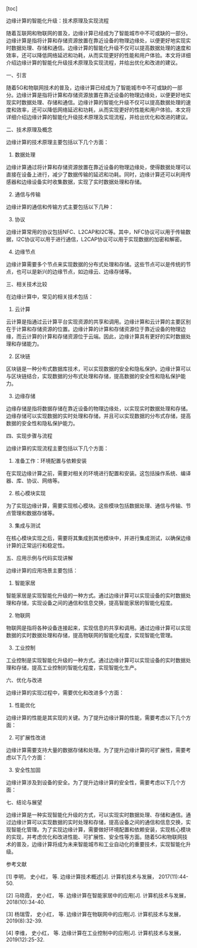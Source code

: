 
[toc]                    
                
                
边缘计算的智能化升级：技术原理及实现流程

随着互联网和物联网的普及，边缘计算已经成为了智能城市中不可或缺的一部分。边缘计算是指将计算和存储资源放置在靠近设备的物理边缘处，以便更好地实现实时数据处理、存储和通信。边缘计算的智能化升级不仅可以提高数据处理的速度和效率，还可以降低网络延迟和功耗，从而实现更好的性能和用户体验。本文将详细介绍边缘计算的智能化升级技术原理及实现流程，并给出优化和改进的建议。

一、引言

随着5G和物联网技术的普及，边缘计算已经成为了智能城市中不可或缺的一部分。边缘计算是指将计算和存储资源放置在靠近设备的物理边缘处，以便更好地实现实时数据处理、存储和通信。边缘计算的智能化升级不仅可以提高数据处理的速度和效率，还可以降低网络延迟和功耗，从而实现更好的性能和用户体验。本文将详细介绍边缘计算的智能化升级技术原理及实现流程，并给出优化和改进的建议。

二、技术原理及概念

边缘计算的技术原理主要包括以下几个方面：

1. 数据处理

边缘计算通过将计算和存储资源放置在靠近设备的物理边缘处，使得数据处理可以直接在设备上进行，减少了数据传输的延迟和功耗。同时，边缘计算还可以利用传感器和边缘设备实时收集数据，实现了实时数据处理和存储。

2. 通信与传输

边缘计算的通信和传输方式主要包括以下几种：

3. 协议

边缘计算常用的协议包括NFC、L2CAP和I2C等。其中，NFC协议可以用于传输数据，I2C协议可以用于进行通信，L2CAP协议可以用于实现数据的加密和解密。

4. 边缘节点

边缘计算需要多个节点来实现数据的分布式处理和存储。这些节点可以是传统的节点，也可以是新兴的边缘节点，如边缘云、边缘存储等。

三、相关技术比较

在边缘计算中，常见的相关技术包括：

1. 云计算

云计算是指通过云计算平台实现资源的共享和调用。边缘计算和云计算的主要区别在于计算和存储资源的位置。边缘计算的计算和存储资源位于靠近设备的物理边缘，而云计算的计算和存储资源位于云端。因此，边缘计算具有更好的实时数据处理和存储能力。

2. 区块链

区块链是一种分布式数据库技术，可以实现数据的安全和隐私保护。边缘计算可以与区块链结合，实现数据的分布式处理和存储，提高数据的安全性和隐私保护能力。

3. 边缘存储

边缘存储是指将数据存储在靠近设备的物理边缘处，以实现实时数据处理和存储。边缘存储可以实现数据的实时处理和存储，并且可以实现数据的分布式存储，提高数据的安全性和隐私保护能力。

四、实现步骤与流程

边缘计算的实现流程主要包括以下几个方面：

1. 准备工作：环境配置与依赖安装

在实现边缘计算之前，需要对相关的环境进行配置和安装。这包括操作系统、编译器、库、协议、网络等。

2. 核心模块实现

为了实现边缘计算，需要实现核心模块。这些模块包括数据处理、通信与传输、节点管理和数据存储等。

3. 集成与测试

在核心模块实现之后，需要将其集成到其他模块中，并进行集成测试，以确保边缘计算的正常运行和稳定性。

五、应用示例与代码实现讲解

边缘计算的应用场景主要包括：

1. 智能家居

智能家居是实现智能化升级的一种方式。通过边缘计算可以实现设备的实时数据处理和存储，实现设备之间的通信和信息交换，提高智能家居的智能化程度。

2. 物联网

物联网是指将各种设备连接起来，实现信息的共享和调用。通过边缘计算可以实现数据的实时数据处理和存储，提高物联网的智能化程度，实现智能化管理。

3. 工业控制

工业控制是实现智能化升级的一种方式。通过边缘计算可以实现设备的实时数据处理和存储，提高工业控制的智能化程度，实现智能化生产。

六、优化与改进

边缘计算的实现过程中，需要优化和改进多个方面：

1. 性能优化

边缘计算的性能是其实现的关键。为了提升边缘计算的性能，需要考虑以下几个方面：

2. 可扩展性改进

边缘计算需要支持大量的数据存储和处理。为了提升边缘计算的可扩展性，需要考虑以下几个方面：

3. 安全性加固

边缘计算涉及到设备的安全。为了提升边缘计算的安全性，需要考虑以下几个方面：

七、结论与展望

边缘计算是一种实现智能化升级的方式，可以实现实时数据处理、存储和通信。通过边缘计算可以实现数据的实时处理和存储，提高设备之间的通信和信息交换，实现智能化管理。为了实现边缘计算，需要做好环境配置和依赖安装，实现核心模块的实现，并考虑优化和改进性能、可扩展性、安全性等方面。随着5G和物联网技术的普及，边缘计算将成为未来智能城市和工业自动化的重要技术，实现智能化升级。

参考文献

[1] 李明， 史小红， 等. 边缘计算技术概述[J]. 计算机技术与发展， 2017(11):44-50.

[2] 马晓霞， 史小红， 等. 边缘计算在智能家居中的应用[J]. 计算机技术与发展， 2018(10):34-40.

[3] 杨瑞雪， 史小红， 等. 边缘计算在物联网中的应用[J]. 计算机技术与发展， 2019(8):32-39.

[4] 李维， 史小红， 等. 边缘计算在工业控制中的应用[J]. 计算机技术与发展， 2019(12):25-32.

